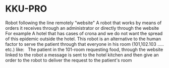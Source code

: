 # KKU-PRO
Robot following the line remotely “website" A robot that works by means of orders it receives through an administrator or directly through the website For example A hotel that has cases of crona and we do not want the spread of this epidemic outside the hotel. This robot is an alternative to the human factor to serve the  patient through that everyone in his room (101,102.103 ..... etc.) like:   The patient in the 101-room requesting food, through the website linked to the robot a message is sent to the hotel kitchen and then give an order to the robot to deliver the request to the patient's room 
